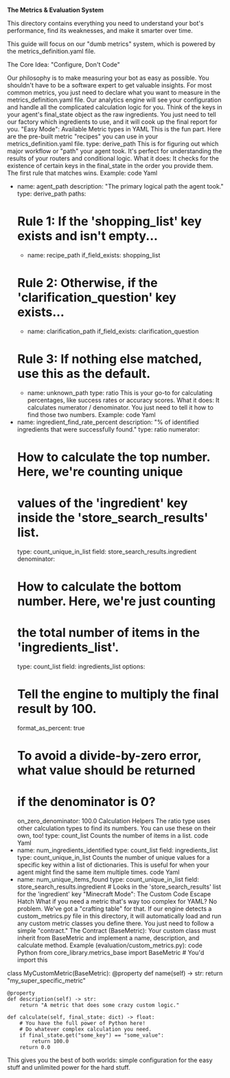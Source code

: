 **The Metrics & Evaluation System**

This directory contains everything you need to understand your bot's performance, find its weaknesses, and make it smarter over time.

This guide will focus on our "dumb metrics" system, which is powered by the metrics_definition.yaml file.

The Core Idea: "Configure, Don't Code"

Our philosophy is to make measuring your bot as easy as possible. You shouldn't have to be a software expert to get valuable insights.
For most common metrics, you just need to declare what you want to measure in the metrics_definition.yaml file. Our analytics engine will see your configuration and handle all the complicated calculation logic for you.
Think of the keys in your agent's final_state object as the raw ingredients. You just need to tell our factory which ingredients to use, and it will cook up the final report for you.
"Easy Mode": Available Metric types in YAML
This is the fun part. Here are the pre-built metric "recipes" you can use in your metrics_definition.yaml file.
type: derive_path
This is for figuring out which major workflow or "path" your agent took. It's perfect for understanding the results of your routers and conditional logic.
What it does: It checks for the existence of certain keys in the final_state in the order you provide them. The first rule that matches wins.
Example:
code
Yaml
- name: agent_path
  description: "The primary logical path the agent took."
  type: derive_path
  paths:
    # Rule 1: If the 'shopping_list' key exists and isn't empty...
    - name: recipe_path
      if_field_exists: shopping_list
    # Rule 2: Otherwise, if the 'clarification_question' key exists...
    - name: clarification_path
      if_field_exists: clarification_question
    # Rule 3: If nothing else matched, use this as the default.
    - name: unknown_path
type: ratio
This is your go-to for calculating percentages, like success rates or accuracy scores.
What it does: It calculates numerator / denominator. You just need to tell it how to find those two numbers.
Example:
code
Yaml
- name: ingredient_find_rate_percent
  description: "% of identified ingredients that were successfully found."
  type: ratio
  numerator:
    # How to calculate the top number. Here, we're counting unique
    # values of the 'ingredient' key inside the 'store_search_results' list.
    type: count_unique_in_list
    field: store_search_results.ingredient
  denominator:
    # How to calculate the bottom number. Here, we're just counting
    # the total number of items in the 'ingredients_list'.
    type: count_list
    field: ingredients_list
  options:
    # Tell the engine to multiply the final result by 100.
    format_as_percent: true
    # To avoid a divide-by-zero error, what value should be returned
    # if the denominator is 0?
    on_zero_denominator: 100.0
Calculation Helpers
The ratio type uses other calculation types to find its numbers. You can use these on their own, too!
type: count_list
Counts the number of items in a list.
code
Yaml
- name: num_ingredients_identified
  type: count_list
  field: ingredients_list
type: count_unique_in_list
Counts the number of unique values for a specific key within a list of dictionaries. This is useful for when your agent might find the same item multiple times.
code
Yaml
- name: num_unique_items_found
  type: count_unique_in_list
  field: store_search_results.ingredient # Looks in the 'store_search_results' list for the 'ingredient' key
"Minecraft Mode": The Custom Code Escape Hatch
What if you need a metric that's way too complex for YAML? No problem. We've got a "crafting table" for that.
If our engine detects a custom_metrics.py file in this directory, it will automatically load and run any custom metric classes you define there. You just need to follow a simple "contract."
The Contract (BaseMetric):
Your custom class must inherit from BaseMetric and implement a name, description, and calculate method.
Example (evaluation/custom_metrics.py):
code
Python
from core_library.metrics_base import BaseMetric # You'd import this

class MyCustomMetric(BaseMetric):
    @property
    def name(self) -> str:
        return "my_super_specific_metric"

    @property
    def description(self) -> str:
        return "A metric that does some crazy custom logic."

    def calculate(self, final_state: dict) -> float:
        # You have the full power of Python here!
        # Do whatever complex calculation you need.
        if final_state.get("some_key") == "some_value":
            return 100.0
        return 0.0
This gives you the best of both worlds: simple configuration for the easy stuff and unlimited power for the hard stuff.